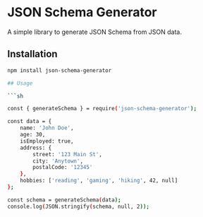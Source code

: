 # JSON Schema Generator

A simple library to generate JSON Schema from JSON data.

## Installation

```sh
npm install json-schema-generator

## Usage

```sh

const { generateSchema } = require('json-schema-generator');

const data = {
    name: 'John Doe',
    age: 30,
    isEmployed: true,
    address: {
        street: '123 Main St',
        city: 'Anytown',
        postalCode: '12345'
    },
    hobbies: ['reading', 'gaming', 'hiking', 42, null]
};

const schema = generateSchema(data);
console.log(JSON.stringify(schema, null, 2));

